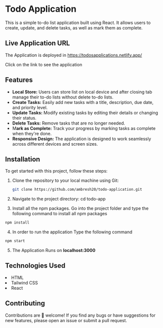# Todo Application
This is a simple to-do list application built using React. It allows users to create, update, and delete tasks, as well as mark them as complete.

## Live Application URL

The Application is deployed in https://todosapplications.netlify.app/

Click on the link to see the application

## Features
<ul>
  <li><b>Local Store:</b> Users can store list on local device and after closing tab manage their to-do lists without delete to-do lists.
  <li><b>Create Tasks:</b> Easily add new tasks with a title, description, due date, and priority level.</li>
  <li><b>Update Tasks:</b> Modify existing tasks by editing their details or changing their status.</li>
  <li><b>Delete Tasks:</b> Remove tasks that are no longer needed.</li>
  <li>M<b>ark as Complete:</b> Track your progress by marking tasks as complete when they're done.</li>
  <li><b>Responsive Design:</b> The application is designed to work seamlessly across different devices and screen sizes.</li></li>
</ul>

## Installation

To get started with this project, follow these steps:

1. Clone the repository to your local machine using Git:
   ```bash
   git clone https://github.com/ambresh20/todo-application.git


2. Navigate to the project directory: cd todo-app

3. Install all the npm packages. Go into the project folder and type the following command to install all npm packages

```bash
npm install
```

4. In order to run the application Type the following command

```bash
npm start
```

5. The Application Runs on **localhost:3000**


## Technologies Used
<li>HTML</li>
<li>Tailwind CSS</li>
<li>React</li>


## Contributing
<p>
  Contributions are 👋 welcome! If you find any bugs or have suggestions for new features, please open an issue or submit a pull request.
</p>
